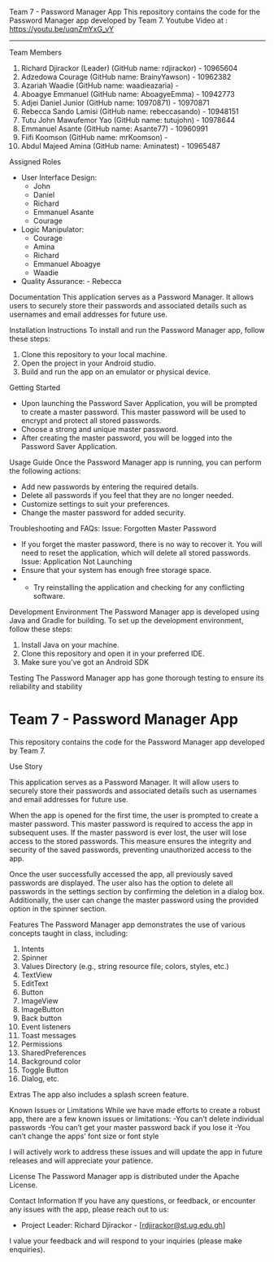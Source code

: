 Team 7 - Password Manager App
This repository contains the code for the Password Manager app developed by Team 7.
Youtube Video at : https://youtu.be/uqnZmYxG_vY
***************************************************************************
Team Members
1. Richard Djirackor (Leader)   (GitHub name: rdjirackor) - 10965604
2. Adzedowa Courage (GitHub name: BrainyYawson) - 10962382
3. Azariah Waadie (GitHub name: waadieazaria) -
4. Aboagye Emmanuel (GitHub name: AboagyeEmma) - 10942773
5. Adjei Daniel Junior (GitHub name: 10970871) - 10970871
6. Rebecca Sando Lamisi (GitHub name: rebeccasando) - 10948151
7. Tutu John Mawufemor Yao (GitHub name: tutujohn) - 10978644
8. Emmanuel Asante  (GitHub name: Asante77) - 10960991
9. Fiifi Koomson (GitHub name: mrKoomson) -
10. Abdul Majeed Amina  (GitHub name: Aminatest) - 10965487
    
Assigned Roles
- User Interface Design:
  - John
  - Daniel
  - Richard
  - Emmanuel Asante
  - Courage
- Logic Manipulator:
  - Courage
  - Amina
  - Richard
  - Emmanuel Aboagye
  - Waadie
- Quality Assurance:  - Rebecca


   
Documentation
This application serves as a Password Manager. It allows users to securely store their passwords and associated details such as usernames and email addresses for future use.

Installation Instructions
To install and run the Password Manager app, follow these steps:
1. Clone this repository to your local machine.
2. Open the project in your Android studio.
4. Build and run the app on an emulator or physical device.

Getting Started
 - Upon launching the Password Saver Application, you will be prompted to create a master password. 
This master password will be used to encrypt and protect all stored passwords.
 - Choose a strong and unique master password.
 - After creating the master password, you will be logged into the Password Saver Application.
   
Usage Guide
Once the Password Manager app is running, you can perform the following actions:
- Add new passwords by entering the required details.
- Delete all passwords if you feel that they are no longer needed.
- Customize settings to suit your preferences.
- Change the master password for added security.

 Troubleshooting and FAQs:
 Issue: Forgotten Master Password
 - If you forget the master password, there is no way to recover it. You will need to reset the application, which will delete all stored passwords.
 Issue: Application Not Launching
 - Ensure that your system has enough free storage space.
 - - Try reinstalling the application and checking for any conflicting software. 

Development Environment
The Password Manager app is developed using Java and Gradle for building. 
To set up the development environment, follow these steps:
1. Install Java on your machine.
2. Clone this repository and open it in your preferred IDE.
3. Make sure you’ve got an Android SDK

Testing
The Password Manager app has gone thorough testing to ensure its reliability and stability
# Team 7 - Password Manager App

This repository contains the code for the Password Manager app developed by Team 7.


Use Story

This application serves as a Password Manager. It will allow users to securely store their passwords and associated details such as usernames and email addresses for future use. 

When the app is opened for the first time, the user is prompted to create a master password. This master password is required to access the app in subsequent uses. If the master password is ever lost, the user will lose access to the stored passwords. This measure ensures the integrity and security of the saved passwords, preventing unauthorized access to the app.

Once the user successfully accessed the app, all previously saved passwords are displayed. The user also has the option to delete all passwords in the settings section by confirming the deletion in a dialog box. Additionally, the user can change the master password using the provided option in the spinner section.

Features
The Password Manager app demonstrates the use of various concepts taught in class, including:

1. Intents
2. Spinner
3. Values Directory (e.g., string resource file, colors, styles, etc.)
4. TextView
5. EditText
6. Button
7. ImageView
8. ImageButton
9. Back button
10. Event listeners
11. Toast messages
12. Permissions
13. SharedPreferences
14. Background color
15. Toggle Button
16. Dialog, etc.

 Extras
The app also includes a splash screen feature.


Known Issues or Limitations
While we have made efforts to create a robust app, there are a few known issues or limitations:
-You can’t delete individual passwords
-You can’t get your master password back if you lose it
-You can’t change the apps’ font size or font style

I will actively work to address these issues and will update the app in future releases and will appreciate your patience.

License
The Password Manager app is distributed under the Apache License.

Contact Information
If you have any questions, or feedback, or encounter any issues with the app, please reach out to us:
- Project Leader: Richard Djirackor - [rdjirackor@st.ug.edu.gh]

I value your feedback and will respond to your inquiries (please make enquiries).

